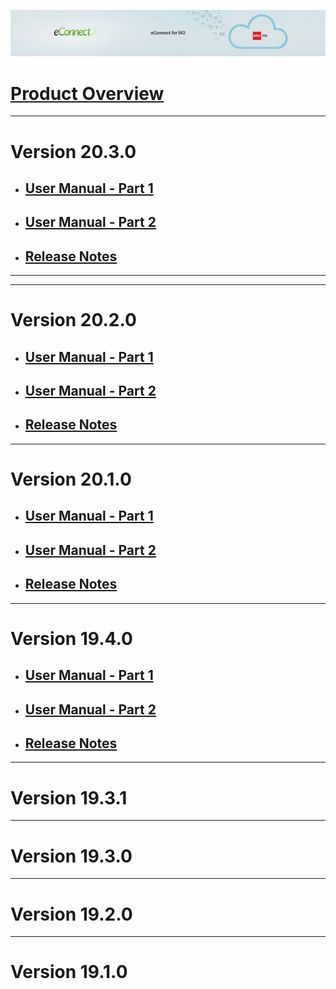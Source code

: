 ![eConnect for Infor M3](../../../images/banner-econnect-m3.jpg)


# [Product Overview](overview-econnect-m3.md)

---

# Version 20.3.0

- ## [User Manual - Part 1](20.3.0/usermanual-econnect-m3-part-1.md)

- ## [User Manual - Part 2](20.3.0/usermanual-econnect-m3-part-2.md)

- ## [Release Notes](20.3.0/release-notes-econnect-m3.md)

---

---

# Version 20.2.0

- ## [User Manual - Part 1](20.2.0/usermanual-econnect-m3-part-1.md)

- ## [User Manual - Part 2](20.2.0/usermanual-econnect-m3-part-2.md)

- ## [Release Notes](20.2.0/release-notes-econnect-m3.md)

---

# Version 20.1.0


- ## [User Manual - Part 1](20.1.0/usermanual-econnect-m3-part-1.md)

- ## [User Manual - Part 2](20.1.0/usermanual-econnect-m3-part-2.md)

- ## [Release Notes](20.1.0/release-notes-econnect-m3.md)

---
  
# Version 19.4.0


- ## [User Manual - Part 1](19.4.0/usermanual-econnect-m3-part-1.md)

- ## [User Manual - Part 2](19.4.0/usermanual-econnect-m3-part-2.md)

- ## [Release Notes](19.4.0/release-notes-econnect-m3.md)

---
  
# Version 19.3.1

---
  
# Version 19.3.0

---
  
# Version 19.2.0

---
  
# Version 19.1.0
